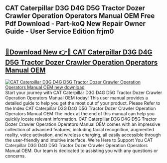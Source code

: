## CAT Caterpillar D3G D4G D5G Tractor Dozer Crawler Operation Operators Manual OEM Free Pdf Download - Part-koQ New Repair Owner Guide - User Service Edition frjm0

# <h2><a href="http://bc83221.oget.top/?id=CAT+Caterpillar+D3G+D4G+D5G+Tractor+Dozer+Crawler+Operation+Operators+Manual+OEM">🔗Download New 👉🔴 CAT Caterpillar D3G D4G D5G Tractor Dozer Crawler Operation Operators Manual OEM</a></h2>

[![CAT Caterpillar D3G D4G D5G Tractor Dozer Crawler Operation Operators Manual OEM new download](https://i.imgur.com/5g1atiW.png)](http://bc83221.oget.top/?id=CAT+Caterpillar+D3G+D4G+D5G+Tractor+Dozer+Crawler+Operation+Operators+Manual+OEM)
Start your journey with CAT Caterpillar D3G D4G D5G Tractor Dozer Crawler Operation Operators Manual OEM today! This user manual provides a detailed guide to help you get the most out of your product. Please Refer to the Index CAT Caterpillar D3G D4G D5G Tractor Dozer Crawler Operation Operators Manual OEM The index at the end of this manual can help you quickly locate relevant information. CAT Caterpillar D3G D4G D5G Tractor Dozer Crawler Operation Operators Manual OEM comes with an impressive collection of advanced features, including facial recognition, augmented reality, voice activation, and wireless charging, all easily accessible through the user-friendly and intuitive interface. We're Here to Support You CAT Caterpillar D3G D4G D5G Tractor Dozer Crawler Operation Operators Manual OEM. Our team is dedicated to assisting you with any questions or concerns.
